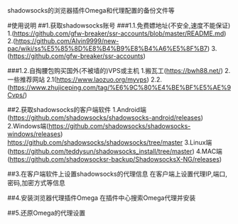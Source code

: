 shadowsocks的浏览器插件Omega和代理配置的备份文件等


#使用说明
##1.获取shadowsocks账号
###1.1.免费嫖地址(不安全,速度不能保证)
1.(https://github.com/gfw-breaker/ssr-accounts/blob/master/README.md)
2.(https://github.com/Alvin9999/new-pac/wiki/ss%E5%85%8D%E8%B4%B9%E8%B4%A6%E5%8F%B7)
3.(https://github.com/gfw-breaker/ssr-accounts)

###1.2.自掏腰包购买国外(不被墙的)VPS或主机
1.搬瓦工(https://bwh88.net/)
2.一些推荐网站
2.1(https://www.laozuo.org/myvps)
2.2.(https://www.zhujiceping.com/tag/%E6%9C%80%E4%BE%BF%E5%AE%9Cvps/)

##2.获取shadowsocks的客户端软件
1.Android端(https://github.com/shadowsocks/shadowsocks-android/releases)
2.Windows端(https://github.com/shadowsocks/shadowsocks-windows/releases)
https://github.com/shadowsocks/shadowsocks/tree/master
3.Linux端(https://github.com/teddysun/shadowsocks_install/tree/master)
4.MAC端(https://github.com/shadowsocksr-backup/ShadowsocksX-NG/releases)

##3.在客户端软件上设置shadowsocks的代理信息
在客户端上设置代理IP,端口,密码,加密方式等信息

##4.安装浏览器代理插件Omega
在插件中心搜索Omega代理并安装

##5.还原Omega的代理设置
